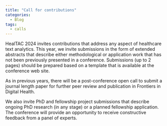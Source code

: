 ```yaml
---
title: "Call for contributions"
categories:
  - Blog
tags:
  - calls
---
```

<html>
<body>
HealTAC 2024 invites contributions that address any aspect of healthcare text analytics. This year, we invite submissions in the form of extended abstracts that describe either methodological or application work that has not been previously presented in a conference. Submissions (up to 2 pages) should be prepared based on a template that is available at the conference web site. 

As in previous years, there will be a post-conference open call to submit a journal length paper for further peer review and publication in Frontiers in Digital Health.

We also invite PhD and fellowship project submissions that describe ongoing PhD research (in any stage) or a planned fellowship application. The conference will provide an opportunity to receive constructive feedback from a panel of experts.

</body>
</html>
